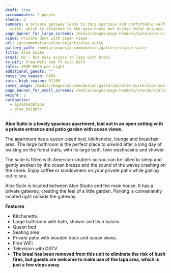 ```yaml
---
draft: true
accommodates: 2 people
sleeps: 2
summary: A private gateway leads to this spacious and comfortable self-catering
  suite, which is attached to the main house but enjoys total privacy.
page_banner_for_large_screens: /media/images/page-headers/pano/aloe-suite.jpg
views: Private deck with ocean views
url: /accommodation/aloe-heights/aloe-suite
gallery_path: /media/images/accommodation/galleries/aloe-suite
title: Aloe Suite
braai: No – but easy access to lapa with braai
tv_wifi: Free WiFi and TV with DSTV
rates: FROM R950 per night
additional_guests: ""
rates_low_season: R950
rates_high_season: R1100
cover_image: /media/images/accommodation/galleries/aloe-suite/aloe-suite-02.jpg
page_banner_for_small_screens: /media/images/page-headers/standard/aloe-suite.jpg
weight: 2
categories:
  - accommodation
  - aloe_heights
---
```


__Aloe Suite is a lovely spacious apartment, laid out in an open setting with a private entrance and patio garden with ocean views\.__

The apartment has a queen\-sized bed, kitchenette, lounge and breakfast area\. The large bathroom is the perfect place to unwind after a long day of walking on the forest trails, with its large bath, twin washbasins and shower\.

The suite is fitted with American shutters so you can be lulled to sleep and gently awoken by the ocean breeze and the sound of the waves crashing on the shore\. Enjoy coffee or sundowners on your private patio while gazing out to sea\.

Aloe Suite is located between Aloe Studio and the main house\. It has a private gateway, creating the feel of a little garden\. Parking is conveniently located right outside the gateway\. 

__Features__

- Kitchenette\.
- Large bathroom with bath, shower and twin basins\.
- Queen bed
- Seating area
- Private patio with wooden deck and ocean views\.
- Free WiFi
- Television with DSTV
- __The braai has been removed from this unit to eliminate the risk of bush fires, but guests are welcome to make use of the lapa area, which is just a few steps away__